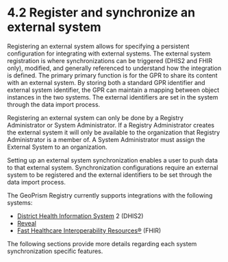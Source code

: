 # 4.2 Register and synchronize an external system

Registering an external system allows for specifying a persistent configuration for integrating with external systems. The external system registration is where synchronizations can be triggered (DHIS2 and FHIR only), modified, and generally referenced to understand how the integration is defined. The primary primary function is for the GPR to share its content with an external system. By storing both a standard GPR identifier and external system identifier, the GPR can maintain a mapping between object instances in the two systems. The external identifiers are set in the system through the data import process.

Registering an external system can only be done by a Registry Administrator or System Administrator. If a Registry Administrator creates the external system it will only be available to the organization that Registry Administrator is a member of. A System Administrator must assign the External System to an organization.

Setting up an external system synchronization enables a user to push data to that external system. Synchronization configurations require an external system to be registered and the external identifiers to be set through the data import process.

The GeoPrism Registry currently supports integrations with the following systems:

* [District Health Information System](https://dhis2.org/) 2 (DHIS2)&#x20;
* [Reveal ](https://revealprecision.com/)
* [Fast Healthcare Interoperability Resources®](https://www.hl7.org/fhir/) (FHIR)

The following sections provide more details regarding each system synchronization specific features.
